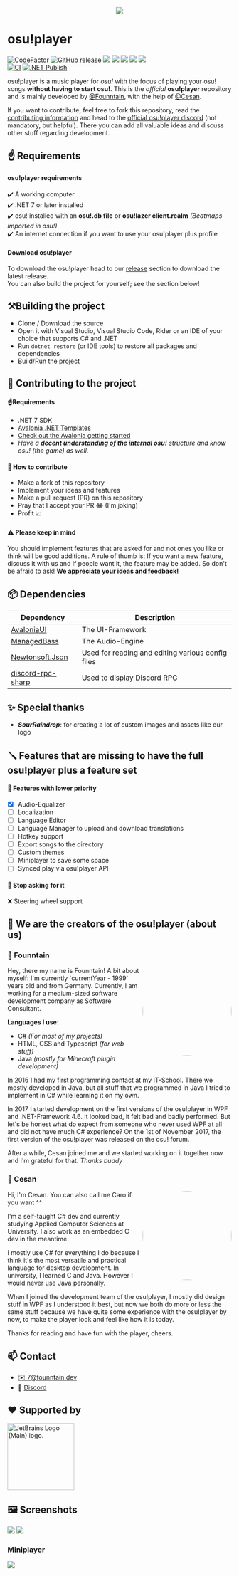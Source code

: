 <p align="center">
    <img src="https://7.founntain.dev/IY26BPcE.png" />
</P>

# osu!player
[![CodeFactor](https://www.codefactor.io/repository/github/Founntain/osuplayer/badge)](https://www.codefactor.io/repository/github/Founntain/osuplayer)
[![GitHub release](https://img.shields.io/github/release-pre/Founntain/osuplayer.svg)](https://github.com/founntain/osuplayer/releases/latest)
![](https://img.shields.io/github/languages/code-size/Founntain/osuplayer)
![](https://img.shields.io/github/repo-size/Founntain/osuplayer)
![](https://img.shields.io/tokei/lines/github/Founntain/osuplayer)
![](https://img.shields.io/github/issues/Founntain/osuplayer?color=red)
![](https://img.shields.io/github/contributors/Founntain/osuplayer?color=blueviolet)  
[![CI](https://github.com/Founntain/osuplayer/actions/workflows/dotnet.yml/badge.svg?branch=master)](https://github.com/Founntain/osuplayer/actions/workflows/dotnet.yml)
[![.NET Publish](https://github.com/Founntain/osuplayer/actions/workflows/dotnet-publish.yml/badge.svg)](https://github.com/Founntain/osuplayer/actions/workflows/dotnet-publish.yml)
 
osu!player is a music player for *osu!* with the focus of playing your osu! songs **without having to start osu!**.
This is the *official* **osu!player** repository and is mainly developed by [@Founntain](https://github.com/Founntain), with the help of [@Cesan](https://github.com/Cesan).  

If you want to contribute, feel free to fork this repository, read the [contributing information](https://github.com/osu-player/osuplayer#-contributing-to-the-project) and head to the [official osu!player discord](https://discord.gg/RJQSc5B) (not mandatory, but helpful). There you can add all valuable ideas and discuss other stuff regarding development.

## ☝️ Requirements

#### osu!player requirements
✔️ A working computer  
✔️ .NET 7 or later installed  
✔️ osu! installed with an **osu!.db file** or **osu!lazer client.realm** *(Beatmaps imported in osu!)*  
✔️ An internet connection if you want to use your osu!player plus profile

#### Download osu!player
To download the osu!player head to our [release](https://github.com/Founntain/osuplayer/releases) section to download the latest release.  
You can also build the project for yourself; see the section below!

## ⚒️Building the project
 - Clone / Download the source
 - Open it with Visual Studio, Visual Studio Code, Rider or an IDE of your choice that supports C# and .NET
 - Run `dotnet restore` (or IDE tools) to restore all packages and dependencies
 - Build/Run the project

## 👋 Contributing to the project
#### ☝️Requirements
 - .NET 7 SDK
 - [Avalonia .NET Templates](https://github.com/AvaloniaUI/avalonia-dotnet-templates)
 - [Check out the Avalonia getting started](https://github.com/AvaloniaUI/Avalonia#-getting-started)
 - *Have a **decent understanding of the internal osu!** structure and know osu! (the game) as well.*

#### 🚀 How to contribute
 - Make a fork of this repository
 - Implement your ideas and features
 - Make a pull request (PR) on this repository
 - Pray that I accept your PR 😂 (I'm joking)
 - Profit 📈

#### ⚠️ Please keep in mind
You should implement features that are asked for and not ones you like or think will be good additions.
A rule of thumb is: If you want a new feature, discuss it with us and if people want it, the feature may be added. So don't be afraid to ask!
**We appreciate your ideas and feedback!**

## 📦 Dependencies
| Dependency                                                        | Description                                       |
|-------------------------------------------------------------------|---------------------------------------------------|
| [AvaloniaUI](https://github.com/AvaloniaUI/Avalonia)              | The UI-Framework                                  |
| [ManagedBass](https://github.com/ManagedBass/ManagedBass)         | The Audio-Engine                                  |
| [Newtonsoft.Json](https://www.newtonsoft.com/json)                | Used for reading and editing various config files |
| [discord-rpc-sharp](https://github.com/Lachee/discord-rpc-csharp) | Used to display Discord RPC                       |

## ✨ Special thanks
- ***SourRaindrop***: for creating a lot of custom images and assets like our logo

## 🪛 Features that are missing to have the full osu!player plus a feature set

#### 🔧 Features with lower priority
- [x] Audio-Equalizer 
- [ ] Localization 
- [ ] Language Editor 
- [ ] Language Manager to upload and download translations   
- [ ] Hotkey support  
- [ ] Export songs to the directory  
- [ ] Custom themes 
- [ ] Miniplayer to save some space  
- [ ] Synced play via osu!player API  

#### 🎱 Stop asking for it
❌ Steering wheel support

## 🎵 We are the creators of the osu!player (about us)

### 🦊 Founntain

<a href="https://github.com/Founntain">
  <img style="border-radius: 50%;" align="right" width=200 height=200 src="https://osuplayer.founntain.dev/api/users/getProfilePicture?username=Founntain" />
</a>
Hey, there my name is Founntain!
A bit about myself: I'm currently `currentYear - 1999` years old and from Germany. 
Currently, I am working for a medium-sized software development company as Software Consultant.

**Languages I use:**
+ C# *(For most of my projects)*
+ HTML, CSS and Typescript *(for web stuff)*
+ Java *(mostly for Minecraft plugin development)*

In 2016 I had my first programming contact at my IT-School. There we mostly developed in Java, but all stuff that we programmed in Java I tried to implement in C#
while learning it on my own.  

In 2017 I started development on the first versions of the osu!player in WPF and .NET-Framework 4.6. It looked bad, it felt bad and badly performed.
But let's be honest what do expect from someone who never used WPF at all and did not have much C# experience? 
On the 1st of November 2017, the first version of the osu!player was released on the osu! forum.  

After a while, Cesan joined me and we started working on it together now and I'm grateful for that. *Thanks buddy*

### 🌸 Cesan

<a href="https://github.com/Cesan">
  <img style="border-radius: 50%;" align="right" width=200 height=200 src="https://osuplayer.founntain.dev/api/users/getProfilePicture?username=Cesan" />
</a>
Hi, I'm Cesan. You can also call me Caro if you want ^^

I'm a self-taught C# dev and currently studying Applied Computer Sciences at University.
I also work as an embedded C dev in the meantime.

I mostly use C# for everything I do because I think it's the most versatile and practical language for desktop development.
In university, I learned C and Java. However I would never use Java personally.

When I joined the development team of the osu!player, I mostly did design stuff in WPF as I understood it best, but now we both do more or less the same stuff because we have quite some experience with the osu!player by now, to make the player look and feel like how it is today.

Thanks for reading and have fun with the player, cheers.

## 📫 Contact
- [✉️ 7@founntain.dev](mailto:7@founntain.dev)
- 📣 [Discord](https://discord.gg/RJQSc5B)

## ❤️ Supported by
<img width=150 height=150 src="https://resources.jetbrains.com/storage/products/company/brand/logos/jb_beam.png" alt="JetBrains Logo (Main) logo.">

## 🖼️ Screenshots

![](https://7.founntain.dev/xR5yZCvY.png)
![](https://7.founntain.dev/JZvjRNY4.png)  
### Miniplayer  
![](https://7.founntain.dev/ThrcgojY.png)
